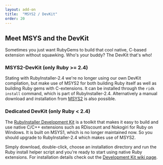 ```yaml
---
layout: add-on
title:  "MSYS2 / DevKit"
order: 20
---
```

## Meet MSYS and the DevKit

Sometimes you just want RubyGems to build that cool native, C-based extension without squawking.
Who's your buddy?
The DevKit that's who!

### MSYS2-DevKit (only Ruby >= 2.4)
Stating with RubyInstaller-2.4 we're no longer using our own DevKit compilation, but make use of MSYS2 for both building Ruby itself as well as building Ruby gems with C-extensions.
It can be installed through the `ridk install` command, which is part of RubyInstaller-2.4. Alternatively a manual download and installation from [MSYS2](http://www.msys2.org) is also possible.

### Dedicated DevKit (only Ruby < 2.4)

The [RubyInstaller Development Kit](http://rubyinstaller.org/downloads/) is a toolkit that makes it easy to build and use native C/C++ extensions such as RDiscount and Nokogiri for Ruby on Windows.
It is built on MSYS1, which is no longer maintained now.
So you should upgrade to RubyInstaller-2.4 which makes use of MSYS2.

Simply download, double-click, choose an installation directory and run the Ruby install helper script and you're ready to start using native Ruby extensions.
For installation details check out the [Development Kit wiki page](http://github.com/oneclick/rubyinstaller/wiki/Development-Kit).
